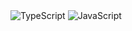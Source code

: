 <div style="flex" />
<img alt="TypeScript" src="https://img.shields.io/badge/-TypeScript-007ACC?style=flat-square&logo=typescript&logoColor=white" />
<img alt="JavaScript" src="https://img.shields.io/badge/-JavaScript-F0dB4F?style=flat-square&logo=javascript&logoColor=111111" />
</div>
